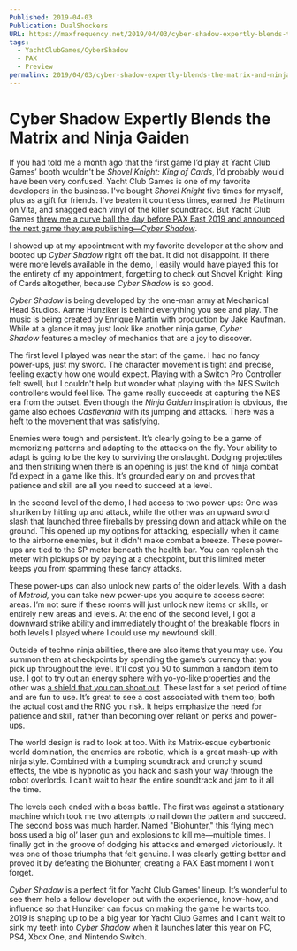 ```yaml
---
Published: 2019-04-03
Publication: DualShockers
URL: https://maxfrequency.net/2019/04/03/cyber-shadow-expertly-blends-the-matrix-and-ninja-gaiden/
tags:
  - YachtClubGames/CyberShadow
  - PAX
  - Preview
permalink: 2019/04/03/cyber-shadow-expertly-blends-the-matrix-and-ninja-gaiden/
---
```

# Cyber Shadow Expertly Blends the Matrix and Ninja Gaiden

If you had told me a month ago that the first game I’d play at Yacht Club Games’ booth wouldn't be _Shovel Knight: King of Cards_, I’d probably would have been very confused. Yacht Club Games is one of my favorite developers in the business. I've bought _Shovel Knight_ five times for myself, plus as a gift for friends. I've beaten it countless times, earned the Platinum on Vita, and snagged each vinyl of the killer soundtrack. But Yacht Club Games [threw me a curve ball the day before PAX East 2019 and announced the next game they are publishing—_Cyber Shadow_](https://www.dualshockers.com/cyber-shadow-yacht-club-games-publishing/).

I showed up at my appointment with my favorite developer at the show and booted up _Cyber Shadow_ right off the bat. It did not disappoint. If there were more levels available in the demo, I easily would have played this for the entirety of my appointment, forgetting to check out Shovel Knight: King of Cards altogether, because _Cyber Shadow_ is so good.

_Cyber Shadow_ is being developed by the one-man army at Mechanical Head Studios. Aarne Hunziker is behind everything you see and play. The music is being created by Enrique Martin with production by Jake Kaufman. While at a glance it may just look like another ninja game, _Cyber Shadow_ features a medley of mechanics that are a joy to discover.

The first level I played was near the start of the game. I had no fancy power-ups, just my sword. The character movement is tight and precise, feeling exactly how one would expect. Playing with a Switch Pro Controller felt swell, but I couldn't help but wonder what playing with the NES Switch controllers would feel like. The game really succeeds at capturing the NES era from the outset. Even though the _Ninja Gaiden_ inspiration is obvious, the game also echoes _Castlevania_ with its jumping and attacks. There was a heft to the movement that was satisfying.

Enemies were tough and persistent. It’s clearly going to be a game of memorizing patterns and adapting to the attacks on the fly. Your ability to adapt is going to be the key to surviving the onslaught. Dodging projectiles and then striking when there is an opening is just the kind of ninja combat I’d expect in a game like this. It’s grounded early on and proves that patience and skill are all you need to succeed at a level.

In the second level of the demo, I had access to two power-ups: One was shuriken by hitting up and attack, while the other was an upward sword slash that launched three fireballs by pressing down and attack while on the ground. This opened up my options for attacking, especially when it came to the airborne enemies, but it didn't make combat a breeze. These power-ups are tied to the SP meter beneath the health bar. You can replenish the meter with pickups or by paying at a checkpoint, but this limited meter keeps you from spamming these fancy attacks. 

These power-ups can also unlock new parts of the older levels. With a dash of _Metroid,_ you can take new power-ups you acquire to access secret areas. I’m not sure if these rooms will just unlock new items or skills, or entirely new areas and levels. At the end of the second level, I got a downward strike ability and immediately thought of the breakable floors in both levels I played where I could use my newfound skill.

Outside of techno ninja abilities, there are also items that you may use. You summon them at checkpoints by spending the game’s currency that you pick up throughout the level. It’ll cost you 50 to summon a random item to use. I got to try out [an energy sphere with yo-yo-like properties](https://twitter.com/MekaSkull/status/1082318049699614726) and the other was [a shield that you can shoot out](https://twitter.com/MekaSkull/status/1091487649037254657). These last for a set period of time and are fun to use. It’s great to see a cost associated with them too; both the actual cost and the RNG you risk. It helps emphasize the need for patience and skill, rather than becoming over reliant on perks and power-ups.

The world design is rad to look at too. With its Matrix-esque cybertronic world domination, the enemies are robotic, which is a great mash-up with ninja style. Combined with a bumping soundtrack and crunchy sound effects, the vibe is hypnotic as you hack and slash your way through the robot overlords. I can’t wait to hear the entire soundtrack and jam to it all the time.

The levels each ended with a boss battle. The first was against a stationary machine which took me two attempts to nail down the pattern and succeed. The second boss was much harder. Named "Biohunter," this flying mech boss used a big ol’ laser gun and explosions to kill me—multiple times. I finally got in the groove of dodging his attacks and emerged victoriously. It was one of those triumphs that felt genuine. I was clearly getting better and proved it by defeating the Biohunter, creating a PAX East moment I won’t forget.

_Cyber Shadow_ is a perfect fit for Yacht Club Games' lineup. It’s wonderful to see them help a fellow developer out with the experience, know-how, and influence so that Hunziker can focus on making the game he wants too. 2019 is shaping up to be a big year for Yacht Club Games and I can’t wait to sink my teeth into _Cyber Shadow_ when it launches later this year on PC, PS4, Xbox One, and Nintendo Switch.